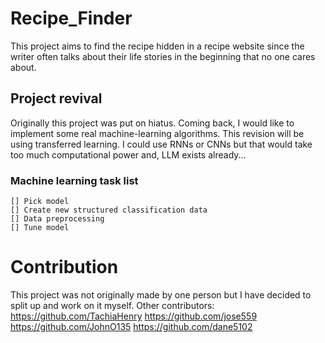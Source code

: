 # Recipe_Finder

This project aims to find the recipe hidden in a recipe website since the writer often talks about their life stories in the beginning that no one cares about.

## Project revival
Originally this project was put on hiatus. Coming back, I would like to implement some real machine-learning algorithms.
This revision will be using transferred learning. I could use RNNs or CNNs but that would take too much computational power and, LLM exists already...

### Machine learning task list
```[tasklist]
[] Pick model
[] Create new structured classification data
[] Data preprocessing
[] Tune model
```

# Contribution
This project was not originally made by one person but I have decided to split up and work on it myself.
Other contributors:
https://github.com/TachiaHenry
https://github.com/jose559
https://github.com/JohnO135
https://github.com/dane5102
